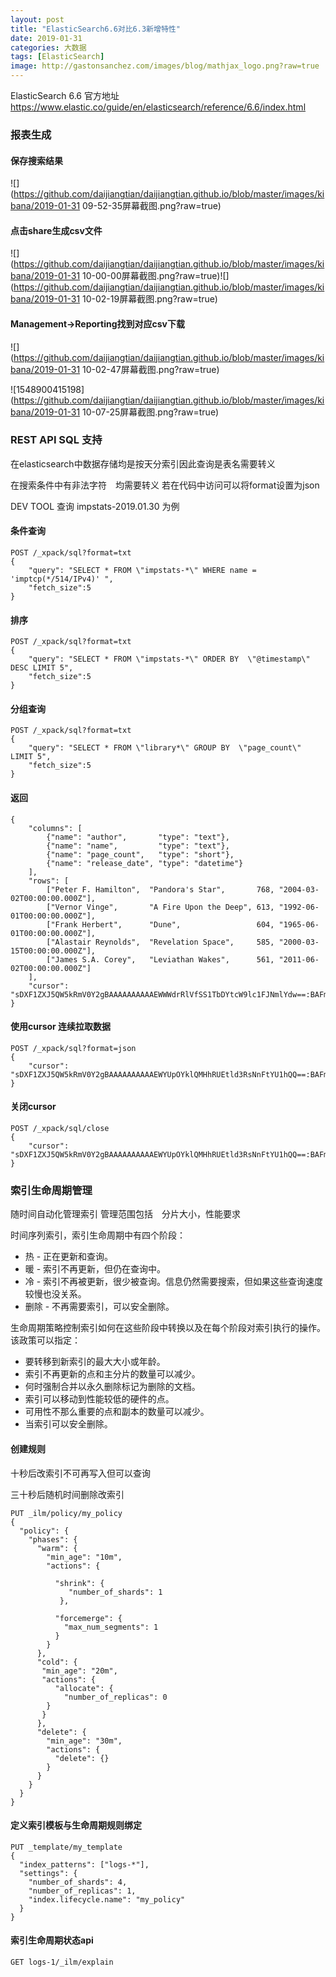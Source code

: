 ```yaml
---
layout: post
title: "ElasticSearch6.6对比6.3新增特性"
date: 2019-01-31
categories: 大数据
tags: [ElasticSearch]
image: http://gastonsanchez.com/images/blog/mathjax_logo.png?raw=true
---
```


ElasticSearch 6.6 官方地址
https://www.elastic.co/guide/en/elasticsearch/reference/6.6/index.html


<!-- more -->

### 报表生成

#### 保存搜索结果

![](https://github.com/daijiangtian/daijiangtian.github.io/blob/master/images/kibana/2019-01-31 09-52-35屏幕截图.png?raw=true)

#### 点击share生成csv文件

![](https://github.com/daijiangtian/daijiangtian.github.io/blob/master/images/kibana/2019-01-31 10-00-00屏幕截图.png?raw=true)![](https://github.com/daijiangtian/daijiangtian.github.io/blob/master/images/kibana/2019-01-31 10-02-19屏幕截图.png?raw=true)

#### Management->Reporting找到对应csv下载

![](https://github.com/daijiangtian/daijiangtian.github.io/blob/master/images/kibana/2019-01-31 10-02-47屏幕截图.png?raw=true)

![1548900415198](https://github.com/daijiangtian/daijiangtian.github.io/blob/master/images/kibana/2019-01-31 10-07-25屏幕截图.png?raw=true)



### REST API SQL 支持

在elasticsearch中数据存储均是按天分索引因此查询是表名需要转义

在搜索条件中有非法字符　均需要转义  若在代码中访问可以将format设置为json

DEV TOOL 查询 impstats-2019.01.30 为例

#### 条件查询

```
POST /_xpack/sql?format=txt
{
    "query": "SELECT * FROM \"impstats-*\" WHERE name = 'imptcp(*/514/IPv4)' ",
    "fetch_size":5
}
```

#### 排序

```
POST /_xpack/sql?format=txt
{
    "query": "SELECT * FROM \"impstats-*\" ORDER BY  \"@timestamp\" DESC LIMIT 5",
    "fetch_size":5
}
```

#### 分组查询

```
POST /_xpack/sql?format=txt
{
    "query": "SELECT * FROM \"library*\" GROUP BY  \"page_count\" LIMIT 5",
    "fetch_size":5
}
```

#### 返回

```
{
    "columns": [
        {"name": "author",       "type": "text"},
        {"name": "name",         "type": "text"},
        {"name": "page_count",   "type": "short"},
        {"name": "release_date", "type": "datetime"}
    ],
    "rows": [
        ["Peter F. Hamilton",  "Pandora's Star",       768, "2004-03-02T00:00:00.000Z"],
        ["Vernor Vinge",       "A Fire Upon the Deep", 613, "1992-06-01T00:00:00.000Z"],
        ["Frank Herbert",      "Dune",                 604, "1965-06-01T00:00:00.000Z"],
        ["Alastair Reynolds",  "Revelation Space",     585, "2000-03-15T00:00:00.000Z"],
        ["James S.A. Corey",   "Leviathan Wakes",      561, "2011-06-02T00:00:00.000Z"]
    ],
    "cursor": "sDXF1ZXJ5QW5kRmV0Y2gBAAAAAAAAAAEWWWdrRlVfSS1TbDYtcW9lc1FJNmlYdw==:BAFmBmF1dGhvcgFmBG5hbWUBZgpwYWdlX2NvdW50AWYMcmVsZWFzZV9kYXRl+v///w8="
}
```

#### 使用cursor 连续拉取数据

```
POST /_xpack/sql?format=json
{
    "cursor": "sDXF1ZXJ5QW5kRmV0Y2gBAAAAAAAAAAEWYUpOYklQMHhRUEtld3RsNnFtYU1hQQ==:BAFmBGRhdGUBZgVsaWtlcwFzB21lc3NhZ2UBZgR1c2Vy9f///w8="
}
```

#### 关闭cursor

```
POST /_xpack/sql/close
{
    "cursor": "sDXF1ZXJ5QW5kRmV0Y2gBAAAAAAAAAAEWYUpOYklQMHhRUEtld3RsNnFtYU1hQQ==:BAFmBGRhdGUBZgVsaWtlcwFzB21lc3NhZ2UBZgR1c2Vy9f///w8="
}
```



### 索引生命周期管理

随时间自动化管理索引 管理范围包括　分片大小，性能要求

时间序列索引，索引生命周期中有四个阶段：

- 热 - 正在更新和查询。
- 暖 - 索引不再更新，但仍在查询中。
- 冷 - 索引不再被更新，很少被查询。信息仍然需要搜索，但如果这些查询速度较慢也没关系。
- 删除 - 不再需要索引，可以安全删除。

生命周期策略控制索引如何在这些阶段中转换以及在每个阶段对索引执行的操作。该政策可以指定：

- 要转移到新索引的最大大小或年龄。
- 索引不再更新的点和主分片的数量可以减少。
- 何时强制合并以永久删除标记为删除的文档。
- 索引可以移动到性能较低的硬件的点。
- 可用性不那么重要的点和副本的数量可以减少。
- 当索引可以安全删除。

#### 创建规则

十秒后改索引不可再写入但可以查询

三十秒后随机时间删除改索引

```
PUT _ilm/policy/my_policy
{
  "policy": {
    "phases": {
      "warm": {
        "min_age": "10m",
        "actions": {

          "shrink": {
             "number_of_shards": 1
           },

          "forcemerge": {
            "max_num_segments": 1
          }
        }
      },
      "cold": {
       "min_age": "20m",
       "actions": {
          "allocate": {
            "number_of_replicas": 0
        }
       }
      },
      "delete": {
        "min_age": "30m",
        "actions": {
          "delete": {}
        }
      }
    }
  }
}
```

#### 定义索引模板与生命周期规则绑定

```
PUT _template/my_template
{
  "index_patterns": ["logs-*"],
  "settings": {
    "number_of_shards": 4,
    "number_of_replicas": 1,
    "index.lifecycle.name": "my_policy"
  }
}
```

#### 索引生命周期状态api

```
GET logs-1/_ilm/explain
```








